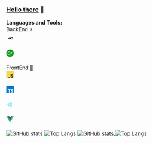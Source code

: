 ### [Hello there](https://github.com/E7ast1c/) 🙋 

**Languages and Tools:**  
BackEnd ⚡️ 
<code>
  <img height="20" src="https://raw.githubusercontent.com/github/explore/80688e429a7d4ef2fca1e82350fe8e3517d3494d/topics/go/go.png">
</code>
<code>
  <img height="20" src="https://raw.githubusercontent.com/github/explore/80688e429a7d4ef2fca1e82350fe8e3517d3494d/topics/csharp/csharp.png">
</code>
</br>
FrontEnd 💫 
<code>
  <img height="20"  src="https://raw.githubusercontent.com/github/explore/80688e429a7d4ef2fca1e82350fe8e3517d3494d/topics/javascript/javascript.png">
</code>
<code>
  <img height="20" src="https://raw.githubusercontent.com/github/explore/80688e429a7d4ef2fca1e82350fe8e3517d3494d/topics/typescript/typescript.png">
</code>
<code>
  <img height="20" src="https://raw.githubusercontent.com/github/explore/80688e429a7d4ef2fca1e82350fe8e3517d3494d/topics/react/react.png">
</code>
<code>
  <img height="20" src="https://raw.githubusercontent.com/github/explore/80688e429a7d4ef2fca1e82350fe8e3517d3494d/topics/vue/vue.png">
</code>

   

<img align="center" src="https://github-readme-stats.vercel.app/api?username=E7ast1c" alt="GitHub stats" />
<img align="center" src="https://github-readme-stats.vercel.app/api/top-langs/?username=E7ast1c&layout=compact" alt="Top Langs"/>


<a href="https://github.com/E7ast1c">
  <img align="center" src="https://github-readme-stats.vercel.app/api?username=E7ast1c" alt="GitHub stats" />
</a>
<a href="https://github.com/E7ast1c">
  <img align="center"  src="https://github-readme-stats.vercel.app/api/top-langs/?username=E7ast1c&layout=compact" alt="Top Langs" />
</a>

<!--
**E7ast1c/E7ast1c** is a ✨ _special_ ✨ repository because its `README.md` (this file) appears on your GitHub profile.

Here are some ideas to get you started:

- 🔭 I’m currently working on ...
- 🌱 I’m currently learning Golang
- 👯 I’m looking to collaborate on ...
- 🤔 I’m looking for help with ...
- 💬 Ask me about ...
- 📫 How to reach me: ...
- 😄 Pronouns: ...
- ⚡ Fun fact: ...
-->
